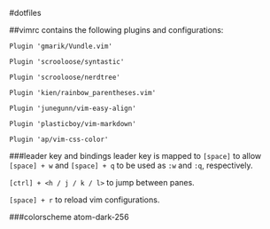 #dotfiles

##vimrc contains the following plugins and configurations:

``Plugin 'gmarik/Vundle.vim'``

``Plugin 'scrooloose/syntastic'``

``Plugin 'scrooloose/nerdtree'``

``Plugin 'kien/rainbow_parentheses.vim'``

``Plugin 'junegunn/vim-easy-align'``

``Plugin 'plasticboy/vim-markdown'``

``Plugin 'ap/vim-css-color'``

###leader key and bindings
leader key is mapped to ``[space]`` to allow ``[space] + w`` and ``[space] + q`` to be used as ``:w`` and ``:q``, respectively.

``[ctrl] + <h / j / k / l>`` to jump between panes.

``[space] + r`` to reload vim configurations.

###colorscheme
atom-dark-256


